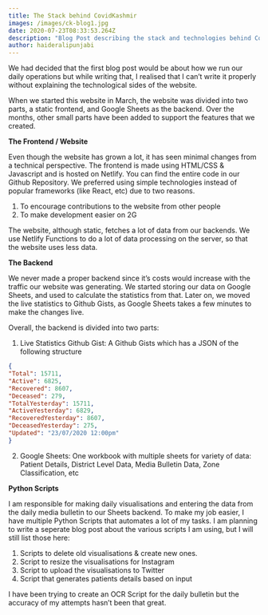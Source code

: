 ```yaml
---
title: The Stack behind CovidKashmir
images: /images/ck-blog1.jpg
date: 2020-07-23T08:33:53.264Z
description: "Blog Post describing the stack and technologies behind CovidKashmir.org. "
author: haideralipunjabi
---
```

We had decided that the first blog post would be about how we run our daily operations but while writing that, I realised that I can’t write it properly without explaining the technological sides of the website.

When we started this website in March, the website was divided into two parts, a static frontend, and Google Sheets as the backend. Over the months, other small parts have been added to support the features that we created.

**The Frontend / Website**

Even though the website has grown a lot, it has seen minimal changes from a technical perspective. The frontend is made using HTML/CSS & Javascript and is hosted on Netlify. You can find the entire code in our Github Repository. We preferred using simple technologies instead of popular frameworks (like React, etc) due to two reasons.

1. To encourage contributions to the website from other people
2. To make development easier on 2G

The website, although static, fetches a lot of data from our backends. We use Netlify Functions to do a lot of data processing on the server, so that the website uses less data.

**The Backend**

We never made a proper backend since it’s costs would increase with the traffic our website was generating. We started storing our data on Google Sheets, and used to calculate the statistics from that. Later on, we moved the live statistics to Github Gists, as Google Sheets takes a few minutes to make the changes live.

Overall, the backend is divided into two parts:

1. Live Statistics Github Gist: A Github Gists which has a JSON of the following structure

```json
{
"Total": 15711,
"Active": 6825,
"Recovered": 8607,
"Deceased": 279,
"TotalYesterday": 15711,
"ActiveYesterday": 6829,
"RecoveredYesterday": 8607,
"DeceasedYesterday": 275,
"Updated": "23/07/2020 12:00pm"
}
```

2. Google Sheets: One workbook with multiple sheets for variety of data: Patient Details, District Level Data, Media Bulletin Data, Zone Classification, etc

**Python Scripts**

I am responsible for making daily visualisations and entering the data from the daily media bulletin to our Sheets backend. To make my job easier, I have multiple Python Scripts that automates a lot of my tasks. I am planning to write a seperate blog post about the various scripts I am using, but I will still list those here:

1. Scripts to delete old visualisations & create new ones.
2. Script to resize the visualisations for Instagram
3. Script to upload the visualisations to Twitter
4. Script that generates patients details based on input

I have been trying to create an OCR Script for the daily bulletin but the accuracy of my attempts hasn’t been that great.